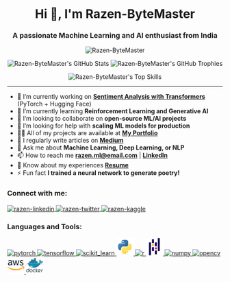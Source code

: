 <h1 align="center">Hi 👋, I'm Razen-ByteMaster</h1>
<h3 align="center">A passionate Machine Learning and AI enthusiast from India</h3>

<!-- Visitor Count Badge -->
<p align="center">
  <img src="https://komarev.com/ghpvc/?username=Razen-ByteMaster&label=Profile%20Views&color=blue&style=flat" alt="Razen-ByteMaster" />
</p>

<!-- GitHub Stats and Trophies -->
<p align="center">
  <img src="https://github-readme-stats.vercel.app/api?username=Razen-ByteMaster&show_icons=true&theme=dark&hide_border=true" alt="Razen-ByteMaster's GitHub Stats" />
  <img src="https://github-profile-trophy.vercel.app/?username=Razen-ByteMaster&theme=onedark&no-frame=true&row=1&column=7" alt="Razen-ByteMaster's GitHub Trophies" />
</p>

<!-- Top Skills -->
<p align="center">
  <img src="https://github-readme-stats.vercel.app/api/top-langs/?username=Razen-ByteMaster&layout=compact&theme=dark&hide_border=true" alt="Razen-ByteMaster's Top Skills" />
</p>

---

- 🔭 I’m currently working on **[Sentiment Analysis with Transformers](https://github.com/Razen-ByteMaster/sentiment-analysis-transformers)** (PyTorch + Hugging Face)
- 🌱 I’m currently learning **Reinforcement Learning and Generative AI**
- 👯 I’m looking to collaborate on **open-source ML/AI projects**
- 🤝 I’m looking for help with **scaling ML models for production**
- 👨‍💻 All of my projects are available at **[My Portfolio](https://razen-byteMaster.github.io)**
- 📝 I regularly write articles on **[Medium](https://medium.com/@razen_byteMaster)**
- 💬 Ask me about **Machine Learning, Deep Learning, or NLP**
- 📫 How to reach me **razen.ml@email.com** | **[LinkedIn](https://linkedin.com/in/razen-byteMaster)**
- 📄 Know about my experiences **[Resume](https://drive.google.com/razen-resume)**
- ⚡ Fun fact **I trained a neural network to generate poetry!**

<h3 align="left">Connect with me:</h3>
<p align="left">
  <a href="https://linkedin.com/in/razen-byteMaster" target="blank">
    <img align="center" src="https://raw.githubusercontent.com/rahuldkjain/github-profile-readme-generator/master/src/images/icons/Social/linked-in-alt.svg" alt="razen-linkedin" height="30" width="40" />
  </a>
  <a href="https://twitter.com/razen_ml" target="blank">
    <img align="center" src="https://raw.githubusercontent.com/rahuldkjain/github-profile-readme-generator/master/src/images/icons/Social/twitter.svg" alt="razen-twitter" height="30" width="40" />
  </a>
  <a href="https://kaggle.com/razen_byteMaster" target="blank">
    <img align="center" src="https://raw.githubusercontent.com/rahuldkjain/github-profile-readme-generator/master/src/images/icons/Social/kaggle.svg" alt="razen-kaggle" height="30" width="40" />
  </a>
</p>

<h3 align="left">Languages and Tools:</h3>
<p align="left">
  <!-- Machine Learning Frameworks -->
  <a href="https://pytorch.org/" target="_blank" rel="noreferrer">
    <img src="https://www.vectorlogo.zone/logos/pytorch/pytorch-icon.svg" alt="pytorch" width="40" height="40"/>
  </a>
  <a href="https://www.tensorflow.org" target="_blank" rel="noreferrer">
    <img src="https://www.vectorlogo.zone/logos/tensorflow/tensorflow-icon.svg" alt="tensorflow" width="40" height="40"/>
  </a>
  <a href="https://scikit-learn.org/" target="_blank" rel="noreferrer">
    <img src="https://upload.wikimedia.org/wikipedia/commons/0/05/Scikit_learn_logo_small.svg" alt="scikit_learn" width="40" height="40"/>
  </a>
  <!-- Programming Languages -->
  <a href="https://www.python.org" target="_blank" rel="noreferrer">
    <img src="https://raw.githubusercontent.com/devicons/devicon/master/icons/python/python-original.svg" alt="python" width="40" height="40"/>
  </a>
  <a href="https://www.r-project.org/" target="_blank" rel="noreferrer">
    <img src="https://www.vectorlogo.zone/logos/r-project/r-project-icon.svg" alt="r" width="40" height="40"/>
  </a>
  <!-- Data Tools -->
  <a href="https://pandas.pydata.org/" target="_blank" rel="noreferrer">
    <img src="https://raw.githubusercontent.com/devicons/devicon/2ae2a900d2f041da66e950e4d48052658d850630/icons/pandas/pandas-original.svg" alt="pandas" width="40" height="40"/>
  </a>
  <a href="https://numpy.org/" target="_blank" rel="noreferrer">
    <img src="https://www.vectorlogo.zone/logos/numpy/numpy-icon.svg" alt="numpy" width="40" height="40"/>
  </a>
  <a href="https://opencv.org/" target="_blank" rel="noreferrer">
    <img src="https://www.vectorlogo.zone/logos/opencv/opencv-icon.svg" alt="opencv" width="40" height="40"/>
  </a>
  <!-- Cloud & Deployment -->
  <a href="https://aws.amazon.com" target="_blank" rel="noreferrer">
    <img src="https://raw.githubusercontent.com/devicons/devicon/master/icons/amazonwebservices/amazonwebservices-original-wordmark.svg" alt="aws" width="40" height="40"/>
  </a>
  <a href="https://www.docker.com/" target="_blank" rel="noreferrer">
    <img src="https://raw.githubusercontent.com/devicons/devicon/master/icons/docker/docker-original-wordmark.svg" alt="docker" width="40" height="40"/>
  </a>
</p>